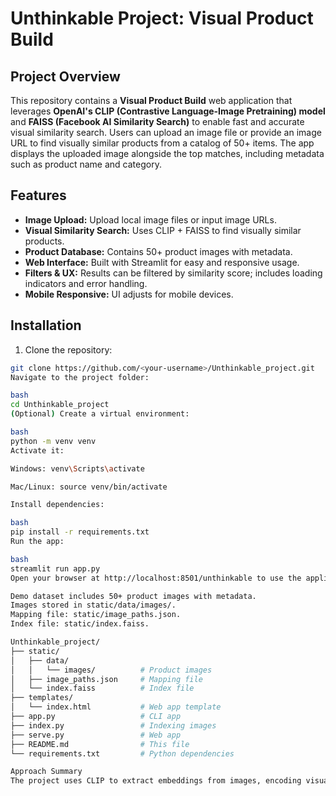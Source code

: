 # Unthinkable Project: Visual Product Build

## Project Overview
This repository contains a **Visual Product Build** web application that leverages **OpenAI's CLIP (Contrastive Language-Image Pretraining) model** and **FAISS (Facebook AI Similarity Search)** to enable fast and accurate visual similarity search. Users can upload an image file or provide an image URL to find visually similar products from a catalog of 50+ items. The app displays the uploaded image alongside the top matches, including metadata such as product name and category.

## Features
- **Image Upload:** Upload local image files or input image URLs.  
- **Visual Similarity Search:** Uses CLIP + FAISS to find visually similar products.  
- **Product Database:** Contains 50+ product images with metadata.  
- **Web Interface:** Built with Streamlit for easy and responsive usage.  
- **Filters & UX:** Results can be filtered by similarity score; includes loading indicators and error handling.  
- **Mobile Responsive:** UI adjusts for mobile devices.

## Installation
1. Clone the repository:
```bash
git clone https://github.com/<your-username>/Unthinkable_project.git
Navigate to the project folder:

bash
cd Unthinkable_project
(Optional) Create a virtual environment:

bash
python -m venv venv
Activate it:

Windows: venv\Scripts\activate

Mac/Linux: source venv/bin/activate

Install dependencies:

bash
pip install -r requirements.txt
Run the app:

bash
streamlit run app.py
Open your browser at http://localhost:8501/unthinkable to use the application.

Demo dataset includes 50+ product images with metadata.
Images stored in static/data/images/.
Mapping file: static/image_paths.json.
Index file: static/index.faiss.

Unthinkable_project/
├── static/
│   ├── data/
│   │   └── images/          # Product images
│   ├── image_paths.json     # Mapping file
│   └── index.faiss          # Index file
├── templates/
│   └── index.html           # Web app template
├── app.py                   # CLI app
├── index.py                 # Indexing images
├── serve.py                 # Web app
├── README.md                # This file
└── requirements.txt         # Python dependencies

Approach Summary
The project uses CLIP to extract embeddings from images, encoding visual information like color, shape, and texture into dense vectors. FAISS indexes these embeddings to allow fast similarity searches. When a user uploads an image or provides a URL, its embedding is computed and compared to the product database to retrieve the top visually similar items. The Streamlit frontend displays the uploaded image alongside results, including product metadata and similarity scores. Filters allow refinement of results. Error handling and loading states improve user experience, while the responsive design ensures usability on mobile devices. This approach demonstrates practical application of AI-powered image search for product matching in real-world scenarios.
